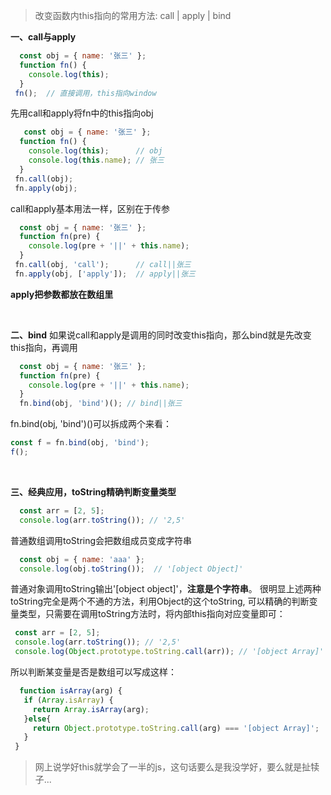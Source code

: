 > 改变函数内this指向的常用方法: call | apply | bind

**一、call与apply**
```javascript
  const obj = { name: '张三' };
  function fn() {
    console.log(this);
  }
 fn();  // 直接调用，this指向window
```

先用call和apply将fn中的this指向obj
```javascript
   const obj = { name: '张三' };
  function fn() {
    console.log(this);      // obj
    console.log(this.name); // 张三
  }
 fn.call(obj);
 fn.apply(obj);
```

call和apply基本用法一样，区别在于传参


```javascript
  const obj = { name: '张三' };
  function fn(pre) {
    console.log(pre + '||' + this.name);
  }
 fn.call(obj, 'call');      // call||张三
 fn.apply(obj, ['apply']);  // apply||张三
```
**apply把参数都放在数组里**

&nbsp;
&nbsp;
&nbsp;


**二、bind**
如果说call和apply是调用的同时改变this指向，那么bind就是先改变this指向，再调用
```javascript
  const obj = { name: '张三' };
  function fn(pre) {
    console.log(pre + '||' + this.name);
  }
  fn.bind(obj, 'bind')(); // bind||张三
```
fn.bind(obj, 'bind')()可以拆成两个来看：
```javascript
const f = fn.bind(obj, 'bind');
f();
```

&nbsp;
&nbsp;
&nbsp;

**三、经典应用，toString精确判断变量类型**
```javascript
  const arr = [2, 5];
  console.log(arr.toString()); // '2,5'
```
普通数组调用toString会把数组成员变成字符串


```javascript
  const obj = { name: 'aaa' };
  console.log(obj.toString());  // '[object Object]'
```
普通对象调用toString输出'[object object]'，**注意是个字符串**。
很明显上述两种toString完全是两个不通的方法，利用Object的这个toString, 可以精确的判断变量类型，只需要在调用toString方法时，将内部this指向对应变量即可：
```javascript
 const arr = [2, 5];
 console.log(arr.toString()); // '2,5'
 console.log(Object.prototype.toString.call(arr)); // '[object Array]'
```

所以判断某变量是否是数组可以写成这样：
```javascript
  function isArray(arg) {
   if (Array.isArray) {
     return Array.isArray(arg);
   }else{
     return Object.prototype.toString.call(arg) === '[object Array]';
   }
 }
```

>网上说学好this就学会了一半的js，这句话要么是我没学好，要么就是扯犊子...